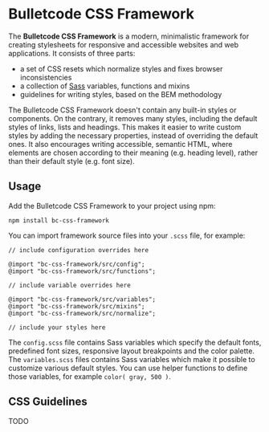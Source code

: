 # Bulletcode CSS Framework

The **Bulletcode CSS Framework** is a modern, minimalistic framework for creating stylesheets for responsive and accessible websites and web applications. It consists of three parts:

 - a set of CSS resets which normalize styles and fixes browser inconsistencies
 - a collection of [Sass](https://sass-lang.com/) variables, functions and mixins
 - guidelines for writing styles, based on the BEM methodology

The Bulletcode CSS Framework doesn't contain any built-in styles or components. On the contrary, it removes many styles, including the default styles of links, lists and headings. This makes it easier to write custom styles by adding the necessary properties, instead of overriding the default ones. It also encourages writing accessible, semantic HTML, where elements are chosen according to their meaning (e.g. heading level), rather than their default style (e.g. font size).

## Usage

Add the Bulletcode CSS Framework to your project using npm:

```
npm install bc-css-framework
```

You can import framework source files into your `.scss` file, for example:

```
// include configuration overrides here

@import "bc-css-framework/src/config";
@import "bc-css-framework/src/functions";

// include variable overrides here

@import "bc-css-framework/src/variables";
@import "bc-css-framework/src/mixins";
@import "bc-css-framework/src/normalize";

// include your styles here
```

The `config.scss` file contains Sass variables which specify the default fonts, predefined font sizes, responsive layout breakpoints and the color palette. The `variables.scss` files contains Sass variables which make it possible to customize various default styles. You can use helper functions to define those variables, for example `color( gray, 500 )`.

## CSS Guidelines

TODO
